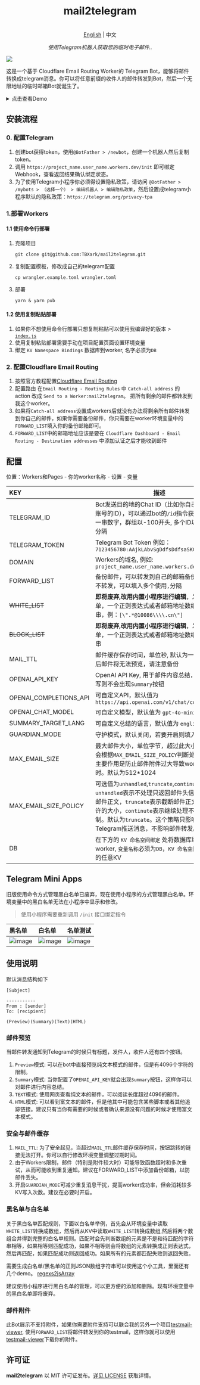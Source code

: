 
<h1 align="center">
mail2telegram
</h1>

<p align="center">
    <br> <a href="../README.md">English</a> | 中文
</p>
<p align="center">
    <em>使用Telegram机器人获取您的临时电子邮件..</em>
</p>

![](./social-preview.png)

这是一个基于 Cloudflare Email Routing Worker的 Telegram Bot，能够将邮件转换成telegram消息。你可以将任意前缀的收件人的邮件转发到Bot，然后一个无限地址的临时邮箱Bot就诞生了。

<details>
<summary>点击查看Demo</summary>
<img style="max-width: 600px;" alt="image" src="example.png">
</details>



## 安装流程

### 0. 配置Telegram

1. 创建bot获得token，使用`@BotFather > /newbot`，创建一个机器人然后复制token。
2. 调用 `https://project_name.user_name.workers.dev/init` 即可绑定Webhook，查看返回结果确认绑定状态。
3. 为了使用Telegram小程序你必须得设置隐私政策，请访问 `@BotFather > /mybots > （选择一个） > 编辑机器人 > 编辑隐私政策`，然后设置成telegram小程序默认的隐私政策：`https://telegram.org/privacy-tpa`

### 1.部署Workers

#### 1.1 使用命令行部署

1. 克隆项目

    `git clone git@github.com:TBXark/mail2telegram.git`
2. 复制配置模板，修改成自己的telegram配置 

    `cp wrangler.example.toml wrangler.toml` 
3. 部署 

    `yarn & yarn pub`

#### 1.2 使用复制粘贴部署

1. 如果你不想使用命令行部署只想复制粘贴可以使用我编译好的版本 > [`index.js`](../build/index.js)
2. 使用复制粘贴部署需要手动在项目配置页面设置环境变量
3. 绑定 `KV Namespace Bindings` 数据库到worker, 名字必须为`DB`


### 2. 配置Cloudflare Email Routing

1. 按照官方教程配置[Cloudflare Email Routing](https://blog.cloudflare.com/zh-cn/introducing-email-routing-zh-cn/)
2. 配置路由 在`Email Routing - Routing Rules` 中 `Catch-all address` 的 action 改成 `Send to a Worker:mail2telegram`。 把所有剩余的邮件都转发到我这个worker。
3. 如果将`Catch-all address`设置成workers后就没有办法将剩余所有邮件转发到你自己的邮件，如果你需要备份邮件，你只需要在worker环境变量中的`FORWARD_LIST`填入你的备份邮箱即可。
4. `FORWARD_LIST`中的邮箱地址应该是要在 `Cloudflare Dashboard - Email Routing - Destination addresses` 中添加认证之后才能收到邮件


## 配置

位置：Workers和Pages - 你的worker名称 - 设置 - 变量

| KEY                    | 描述                                                                                                                                                                    |
|:-----------------------|-----------------------------------------------------------------------------------------------------------------------------------------------------------------------|
| TELEGRAM_ID            | Bot发送目的地的Chat ID（比如你自己Telegram账号的ID），可以通过bot的`/id`指令获取, 一般为一串数字，群组以-100开头, 多个ID以英文逗号分隔                                                                                |
| TELEGRAM_TOKEN         | Telegram Bot Token 例如：`7123456780:AAjkLAbvSgDdfsDdfsaSK0`                                                                                                             |
| DOMAIN                 | Workers的域名, 例如: `project_name.user_name.workers.dev`                                                                                                                  |
| FORWARD_LIST           | 备份邮件，可以转发到自己的邮箱备份, 留空则不转发，可以填入多个使用`,`分隔                                                                                                                               |
| ~~WHITE_LIST~~         | **即将废弃,改用内置小程序进行编辑**，发件人白名单，一个正则表达式或者邮箱地址数组转成字符串，例：`[\".*@10086\\\\.cn\"]`                                                                                           |
| ~~BLOCK_LIST~~         | **即将废弃,改用内置小程序进行编辑**，发件人黑名单，一个正则表达式或者邮箱地址数组转成字符串                                                                                                                     |
| MAIL_TTL               | 邮件缓存保存时间，单位秒, 默认为一天, 过期之后邮件将无法预览，请注意备份                                                                                                                                |
| OPENAI_API_KEY         | OpenAI API Key, 用于邮件内容总结，如果不填写则不会出现`Summary`按钮                                                                                                                        |
| OPENAI_COMPLETIONS_API | 可自定义API，默认值为 `https://api.openai.com/v1/chat/completions`                                                                                                             |
| OPENAI_CHAT_MODEL      | 可自定义模型，默认值为 `gpt-4o-mini`                                                                                                                                             |
| SUMMARY_TARGET_LANG    | 可自定义总结的语言，默认值为 `english`                                                                                                                                              |
| GUARDIAN_MODE          | 守护模式，默认关闭，若要开启则填入`true`                                                                                                                                               |
| MAX_EMAIL_SIZE         | 最大邮件大小，单位字节，超过此大小的邮件将会根据`MAX_EMAIL_SIZE_POLICY`判断处理逻辑。主要作用是防止邮件附件过大导致worker函数超时。默认为512*1024                                                                           |
| MAX_EMAIL_SIZE_POLICY  | 可选值为`unhandled`,`truncate`,`continute`。 `unhandled`表示不处理只返回邮件头信息不解析邮件正文，`truncate`表示截断邮件正文只解析允许的大小，`continute`表示继续处理不管大小限制。默认为`truncate`。这个策略只影响Telegram推送消息，不影响邮件转发。 |
| DB                     | 在下方的 `KV 命名空间绑定` 处将数据库绑定到worker, `变量名称`必须为`DB`，`KV 命名空间`选新建好的任意KV                                                                                                     |


## Telegram Mini Apps

旧版使用命令方式管理黑白名单已废弃，现在使用小程序的方式管理黑白名单。环境变量中的黑白名单无法在小程序中显示和修改。
> 使用小程序需要重新调用 `/init` 接口绑定指令

| 黑名单                            | 白名单                            | 名单测试                             |
|:-------------------------------|:-------------------------------|:---------------------------------|
| ![image](./tma_block_list.png) | ![image](./tma_white_list.png) | ![image](./tma_test_address.png) |


## 使用说明

默认消息结构如下
```
[Subject]

-----------
From : [sender]
To: [recipient]

(Preview)(Summary)(Text)(HTML)

```


### 邮件预览
当邮件转发通知到Telegram的时候只有标题，发件人，收件人还有四个按钮。

1. `Preview`模式: 可以在bot中直接预览纯文本模式的邮件，但是有4096个字符的限制。
2. `Summary`模式: 当你配置了`OPENAI_API_KEY`就会出现`Summary`按钮，这样你可以对邮件进行内容总结。
3. `TEXT`模式: 使用网页查看纯文本的邮件，可以阅读长度超过4096的邮件。
4. `HTML`模式: 可以看到富文本的邮件，但是他其中可能包含某些脚本或者其他追踪链接。建议只有当你有需要的时候或者确认来源没有问题的时候才使用富文本模式。

### 安全与邮件缓存
1. `MAIL_TTL`: 为了安全起见，当超过`MAIL_TTL`邮件缓存保存时间，按钮跳转的链接无法打开。你可以自行修改环境变量调整过期时间。
2. 由于Workers限制，邮件（特别是附件较大时）可能导致函数超时和多次重试，从而可能收到重复通知。建议在FORWARD_LIST中添加备份邮箱，以防邮件丢失。
3. 开启`GUARDIAN_MODE`可减少重复消息干扰，提高worker成功率，但会消耗较多KV写入次数。建议在必要时开启。

### 黑名单与白名单
关于黑白名单匹配规则，下面以白名单举例，首先会从环境变量中读取`WHITE_LIST`转换成数组，然后再从KV中读取`WHITE_LIST`转换成数组,然后将两个数组合并得到完整的白名单规则。匹配时会先判断数组的元素是不是和待匹配的字符串相等，如果相等则匹配成功，如果不相等则会将数组的元素转换成正则表达式，然后再匹配，如果匹配成功则返回成功。如果所有的元素都匹配失败则返回失败。 

需要生成白名单/黑名单的正则JSON数组字符串可以使用这个小工具，里面还有几个demo。 [regexs2jsArray](https://codepen.io/tbxark/full/JjxdNEX)

建议使用小程序进行黑白名单的管理，可以更方便的添加和删除。现有环境变量中的黑白名单即将废弃。

### 邮件附件
此Bot展示不支持附件，如果你需要附件支持可以联合我的另外一个项目[testmail-viewer](https://github.com/TBXark/testmail-viewer), 使用`FORWARD_LIST`将邮件转发到你的testmail，这样你就可以使用[testmail-viewer](https://github.com/TBXark/testmail-viewer)下载你的附件。


## 许可证

**mail2telegram** 以 MIT 许可证发布。[详见 LICENSE](../LICENSE) 获取详情。

